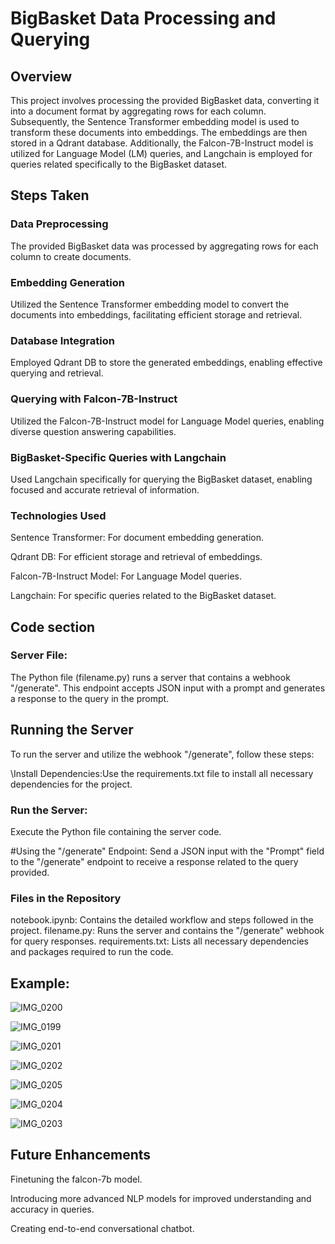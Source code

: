 # BigBasket Data Processing and Querying
## Overview
This project involves processing the provided BigBasket data, converting it into a document format by aggregating rows for each column. Subsequently, the Sentence Transformer embedding model is used to transform these documents into embeddings. The embeddings are then stored in a Qdrant database. Additionally, the Falcon-7B-Instruct model is utilized for Language Model (LM) queries, and Langchain is employed for queries related specifically to the BigBasket dataset.

## Steps Taken
### Data Preprocessing

The provided BigBasket data was processed by aggregating rows for each column to create documents.

### Embedding Generation

Utilized the Sentence Transformer embedding model to convert the documents into embeddings, facilitating efficient storage and retrieval.
### Database Integration

Employed Qdrant DB to store the generated embeddings, enabling effective querying and retrieval.
### Querying with Falcon-7B-Instruct

Utilized the Falcon-7B-Instruct model for Language Model queries, enabling diverse question answering capabilities.
### BigBasket-Specific Queries with Langchain

Used Langchain specifically for querying the BigBasket dataset, enabling focused and accurate retrieval of information.

### Technologies Used

Sentence Transformer: For document embedding generation.

Qdrant DB: For efficient storage and retrieval of embeddings.

Falcon-7B-Instruct Model: For Language Model queries.

Langchain: For specific queries related to the BigBasket dataset.

## Code section

### Server File:

The Python file (filename.py) runs a server that contains a webhook "/generate". This endpoint accepts JSON input with a prompt and generates a response to the query in the prompt.

## Running the Server
To run the server and utilize the webhook "/generate", follow these steps:

\Install Dependencies:Use the requirements.txt file to install all necessary dependencies for the project.

### Run the Server:
Execute the Python file containing the server code.

#Using the "/generate" Endpoint:
Send a JSON input with the "Prompt" field to the "/generate" endpoint to receive a response related to the query provided.

### Files in the Repository
notebook.ipynb: Contains the detailed workflow and steps followed in the project.
filename.py: Runs the server and contains the "/generate" webhook for query responses.
requirements.txt: Lists all necessary dependencies and packages required to run the code.

## Example:
![IMG_0200](https://github.com/Ashishgirigoswami/bigbasket-query-using-falcon-7b/assets/43043428/db83e2dd-4c0b-4ba4-9099-059de7c5a16c)

![IMG_0199](https://github.com/Ashishgirigoswami/bigbasket-query-using-falcon-7b/assets/43043428/fb865ae3-bb36-4e7a-ac25-23cf62b720a7)

![IMG_0201](https://github.com/Ashishgirigoswami/bigbasket-query-using-falcon-7b/assets/43043428/b1953e9f-1f78-4d73-a82c-7500ac0d74d3)

![IMG_0202](https://github.com/Ashishgirigoswami/bigbasket-query-using-falcon-7b/assets/43043428/eb03cd15-591c-48dd-b94b-39554434aa70)

![IMG_0205](https://github.com/Ashishgirigoswami/bigbasket-query-using-falcon-7b/assets/43043428/bc74b348-23af-433f-9a39-97fcd027b63b)

![IMG_0204](https://github.com/Ashishgirigoswami/bigbasket-query-using-falcon-7b/assets/43043428/4d25f9c3-9c26-4c2a-87f7-0856d803dc9d)

![IMG_0203](https://github.com/Ashishgirigoswami/bigbasket-query-using-falcon-7b/assets/43043428/d7f9bc91-cb0c-4ce3-a19b-99a63943a6f6)

## Future Enhancements

Finetuning the falcon-7b model.

Introducing more advanced NLP models for improved understanding and accuracy in queries.

Creating end-to-end conversational chatbot.
